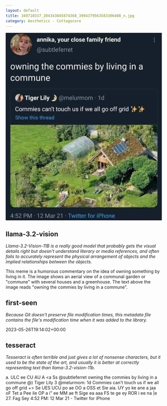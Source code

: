 ```yaml
---
layout: default
title: 349710337_204343845874368_3994379563583306408_n.jpg
category: Aesthetics - Cottagecore
---
```


<div markdown="0"><a href="349710337_204343845874368_3994379563583306408_n.jpg"><img class="photo" src="349710337_204343845874368_3994379563583306408_n.jpg" /></a>

<h2>llama-3.2-vision</h2>
<p><i>Llama-3.2-Vision-11B is a really good model that probably gets the visual details right but doesn't understand literary or media references, and often fails to accurately represent the physical arrangement of objects and the implied relationships between the objects.</i></p>
<p>This meme is a humorous commentary on the idea of owning something by living in it. The image shows an aerial view of a communal garden or &quot;commune&quot; with several houses and a greenhouse. The text above the image reads &quot;owning the commies by living in a commune&quot;.</p>

<h2>first-seen</h2>
<p><i>Because Git doesn't preserve file modification times, this metadata file contains the file's modification time when it was added to the library.</i></p>
<p>2023-05-26T19:14:02+00:00</p>

<h2>tesseract</h2>
<p><i>Tesseract is often terrible and just gives a lot of nonsense characters, but it used to be the state of the art, and usually it is better at correctly representing text than llama-3.2-vision-11b.</i></p>
<p>a. ULC ee CU AU A &lt;a Ss @subtleferret owning the commies by living in a commune @) Tiger Lily 3 @melurmom: 1d Commies can&#x27;t touch us if we all go off grid +&gt; Se UES UCU po ae OO a OSS et Sie aia. UY yo ke ane a jaa oF Tet a Pee ile OP a i” ee MM ae ft Sige ea aaa FS te ge ey ROR i ee na |e 27. Fag Sey 4:52 PM: 12 Mar 21 - Twitter for iPhone</p>

</div>

